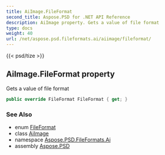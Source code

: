 ```yaml
---
title: AiImage.FileFormat
second_title: Aspose.PSD for .NET API Reference
description: AiImage property. Gets a value of file format
type: docs
weight: 40
url: /net/aspose.psd.fileformats.ai/aiimage/fileformat/
---
```

{{< psd/tize >}}
## AiImage.FileFormat property

Gets a value of file format

```csharp
public override FileFormat FileFormat { get; }
```

### See Also

* enum [FileFormat](../../../aspose.psd/fileformat/)
* class [AiImage](../)
* namespace [Aspose.PSD.FileFormats.Ai](../../aiimage/)
* assembly [Aspose.PSD](../../../)


